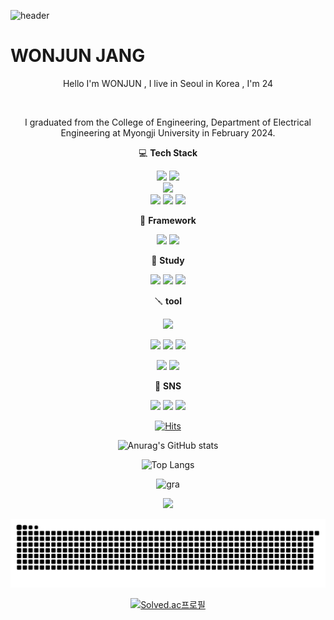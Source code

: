 ![header](https://capsule-render.vercel.app/api?type=cylinder&text=Juniel1299!)
 
 # WONJUN JANG

  
 <p align="center"> Hello I'm WONJUN , I live in Seoul in Korea , I'm 24</p> <br>  
 <p align="center"> I graduated from the College of Engineering, Department of Electrical Engineering at Myongji University in February 2024. </p>

<p align="center"> 💻 <strong> Tech Stack </strong> </p>
<p align="center">
<img src="https://img.shields.io/badge/python-3776AB?style=flat-square&logo=python&logoColor=white"/>
<img src="https://img.shields.io/badge/JAVA-007396?style=for-the-badge&logo=java&logoColor=white"> <br>
<img src="https://img.shields.io/badge/oracle-F80000?style=flat-square&logo=oracle&logoColor=white"/> <br>
<img src="https://img.shields.io/badge/html5-E34F26?style=flat-square&logo=html5&logoColor=white"/>
<img src="https://img.shields.io/badge/css3-1572B6?style=flat-square&logo=css3&logoColor=white"/>
<img src="https://img.shields.io/badge/javascript-F7DF1E?style=flat-square&logo=javascript&logoColor=black"/>
</p>

<p align="center"> 🍿 <strong> Framework </strong> </p>

<p align="center">
<img src="https://img.shields.io/badge/opencv-5C3EE8?style=flat-square&logo=opencv&logoColor=white"/>
<img src="https://img.shields.io/badge/numpy-013243?style=flat-square&logo=numpy&logoColor=white"/>
</p>

<p align="center"> 📖 <strong> Study </strong> </p>
<p align="center">
<img src="https://img.shields.io/badge/spring-6DB33F?style=flat-square&logo=spring&logoColor=white"/>
<img src="https://img.shields.io/badge/springboot-6DB33F?style=flat-square&logo=springboot&logoColor=white"/>
<img src="https://img.shields.io/badge/springsecurity-6DB33F?style=flat-square&logo=springsecurity&logoColor=white"/>
</p>


<p align="center"> 🪛 <strong> tool </strong> </p>
<p align="center">
 
<img src="https://img.shields.io/badge/github-181717?style=flat-square&logo=github&logoColor=white"/> 

</p>

<p align="center">
 
<img src="https://img.shields.io/badge/visualstudiocode-007ACC?style=flat-square&logo=visualstudiocode&logoColor=white"/>
<img src="https://img.shields.io/badge/Eclipse-2C2255?style=flat-square&logo=Eclipse&logoColor=white"/>
<img src="https://img.shields.io/badge/intellijidea-000000?style=flat-square&logo=intellijidea&logoColor=white"/> 

</p>

<p align="center">
 
<img src="https://img.shields.io/badge/obsidian-7C3AED?style=flat-square&logo=obsidian&logoColor=white"/>
<img src="https://img.shields.io/badge/notion-000000?style=flat-square&logo=notion&logoColor=white"/>
</p>
 
<p align="center"> 💌 <strong> SNS </strong> </p>
<p align="center">
 <a href="https://www.instagram.com/wonjun_gg/">  
<img src="https://img.shields.io/badge/Instagram-pink?style=social&logo=INSTAGRAM&logoColor=E4405F"/></a>
<a href="https://problem-child.tistory.com/">
<img src="https://img.shields.io/badge/TIBLOG-Yellow?style=social&logo=TISTORY&LogoColor=09B3AF"/></a>
<a href="https://blog.naver.com/juniel1299">
<img src="https://img.shields.io/badge/NaverBlog-Green?style=social&logo=Naver&LogoColor=03C75A"/></a></p>
</p>                                                                                                        

<div align="center">
  
 [![Hits](https://hits.seeyoufarm.com/api/count/incr/badge.svg?url=https%3A%2F%2Fgithub.com%2Fjuniel1299&count_bg=%23E72727&title_bg=%233D88DB&icon=&icon_color=%23E7E7E7&title=hits&edge_flat=false)](https://hits.seeyoufarm.com) 
   </div>
   <div align="center">
    
   ![Anurag's GitHub stats](https://github-readme-stats.vercel.app/api?username=juniel1299&show_icons=true&theme=holi)
   </div>
   <div align="center">
    
   ![Top Langs](https://github-readme-stats.vercel.app/api/top-langs/?username=juniel1299&layout=compact)
  </div>
  <div align="center">


![gra](https://github-readme-activity-graph.vercel.app/graph?username=juniel1299&bg_color=ffffff&color=3366ff&line=3366ff&point=3366ff&area=true&hide_border=true)

</div>

<div align="center">
 
<a href="https://opgc.me/#/users/juniel1299" target="_blank"><img src="https://api.opgc.me/githubs/users/juniel1299/tag/?theme=basic" /></a>

</div>

  ![snake gif](https://github.com/juniel1299/juniel1299/blob/output/github-contribution-grid-snake.svg)

   <div align="center">
    

  
  [![Solved.ac프로필](http://mazassumnida.wtf/api/v2/generate_badge?boj=juniel1299)](https://solved.ac/juniel1299)
  
  </div>
